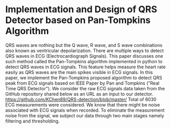 # Implementation and Design of QRS Detector based on Pan-Tompkins Algorithm

QRS waves are nothing but the Q wave, R wave, and S wave combinations also known as ventricular depolarization. There are multiple ways to detect QRS waves in ECG (Electrocardiograph Signals). This paper discusses one such method called the Pan-Tompkins algorithm implemented in python to detect QRS waves in ECG signals. This feature helps measure the heart rate easily as QRS waves are the main spikes visible in ECG signals.
In this paper, we implement the Pan-Tompkins proposed algorithm to detect QRS peak from ECG signals based on IEEE Paper by Pan and Tompkins ("Real Time QRS Detector"). We consider the raw ECG signals data taken from the GitHub repository shared below as an URL as an input to our detector. https://github.com/KChen89/QRS-detection/blob/master/
Total of 6030 ECG measurements were considered. We know that there might be noise associated with ECG signals when recorded. To eliminate the measurement noise from the signal, we subject our data through two main stages namely filtering and thresholding.
